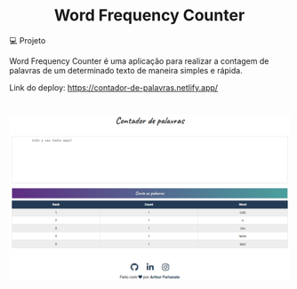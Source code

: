 <h1 align="center">Word Frequency Counter</h1>
💻 Projeto

Word Frequency Counter é uma aplicação para realizar a contagem de palavras de um determinado texto de maneira simples e rápida. 

Link do deploy: https://contador-de-palavras.netlify.app/
<h1 align="center">
    <img alt="Logo" src=".github/landing.png" />
</h1>

<br>